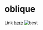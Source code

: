 # oblique
Link [here](https://www.simatematica.it/parabola-con-asse-obliquo/)
![best](https://github.com/EugenioBarbieriViale/oblique-parabola/assets/82298389/c140affd-9a38-41f6-a900-08467dd16704)
